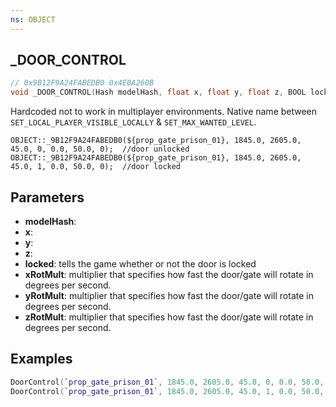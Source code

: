 ```yaml
---
ns: OBJECT
---
```

## _DOOR_CONTROL

```c
// 0x9B12F9A24FABEDB0 0x4E0A260B
void _DOOR_CONTROL(Hash modelHash, float x, float y, float z, BOOL locked, float xRotMult, float yRotMult, float zRotMult);
```

Hardcoded not to work in multiplayer environments.
Native name between `SET_LOCAL_PLAYER_VISIBLE_LOCALLY` & `SET_MAX_WANTED_LEVEL`.

```
OBJECT::_9B12F9A24FABEDB0(${prop_gate_prison_01}, 1845.0, 2605.0, 45.0, 0, 0.0, 50.0, 0);  //door unlocked
OBJECT::_9B12F9A24FABEDB0(${prop_gate_prison_01}, 1845.0, 2605.0, 45.0, 1, 0.0, 50.0, 0);  //door locked
```

## Parameters
* **modelHash**: 
* **x**: 
* **y**: 
* **z**: 
* **locked**: tells the game whether or not the door is locked
* **xRotMult**: multiplier that specifies how fast the door/gate will rotate in degrees per second.
* **yRotMult**: multiplier that specifies how fast the door/gate will rotate in degrees per second.
* **zRotMult**: multiplier that specifies how fast the door/gate will rotate in degrees per second.

## Examples
```lua
DoorControl(`prop_gate_prison_01`, 1845.0, 2605.0, 45.0, 0, 0.0, 50.0, 0) -- door unlocked
DoorControl(`prop_gate_prison_01`, 1845.0, 2605.0, 45.0, 1, 0.0, 50.0, 0) -- door locked
```
